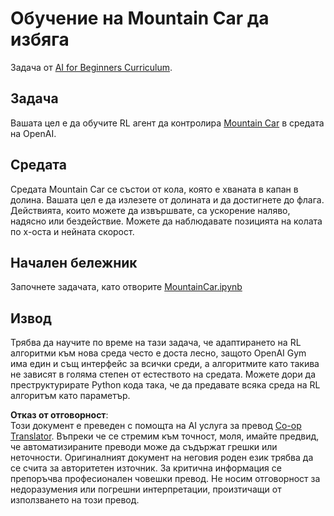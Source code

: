 <!--
CO_OP_TRANSLATOR_METADATA:
{
  "original_hash": "7bd8dc72040e98e35e7225e34058cd4e",
  "translation_date": "2025-08-25T23:35:46+00:00",
  "source_file": "lessons/6-Other/22-DeepRL/lab/README.md",
  "language_code": "bg"
}
-->
# Обучение на Mountain Car да избяга

Задача от [AI for Beginners Curriculum](https://github.com/microsoft/ai-for-beginners).

## Задача

Вашата цел е да обучите RL агент да контролира [Mountain Car](https://www.gymlibrary.ml/environments/classic_control/mountain_car/) в средата на OpenAI.

## Средата

Средата Mountain Car се състои от кола, която е хваната в капан в долина. Вашата цел е да излезете от долината и да достигнете до флага. Действията, които можете да извършвате, са ускорение наляво, надясно или бездействие. Можете да наблюдавате позицията на колата по x-оста и нейната скорост.

## Начален бележник

Започнете задачата, като отворите [MountainCar.ipynb](../../../../../../lessons/6-Other/22-DeepRL/lab/MountainCar.ipynb)

## Извод

Трябва да научите по време на тази задача, че адаптирането на RL алгоритми към нова среда често е доста лесно, защото OpenAI Gym има един и същ интерфейс за всички среди, а алгоритмите като такива не зависят в голяма степен от естеството на средата. Можете дори да преструктурирате Python кода така, че да предавате всяка среда на RL алгоритъм като параметър.

**Отказ от отговорност**:  
Този документ е преведен с помощта на AI услуга за превод [Co-op Translator](https://github.com/Azure/co-op-translator). Въпреки че се стремим към точност, моля, имайте предвид, че автоматизираните преводи може да съдържат грешки или неточности. Оригиналният документ на неговия роден език трябва да се счита за авторитетен източник. За критична информация се препоръчва професионален човешки превод. Не носим отговорност за недоразумения или погрешни интерпретации, произтичащи от използването на този превод.